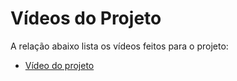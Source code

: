 # Vídeos do Projeto
A relação abaixo lista os vídeos feitos para o projeto:
 - [Vídeo do projeto](https://www.youtube.com/watch?v=XdExoJaVtwY)



